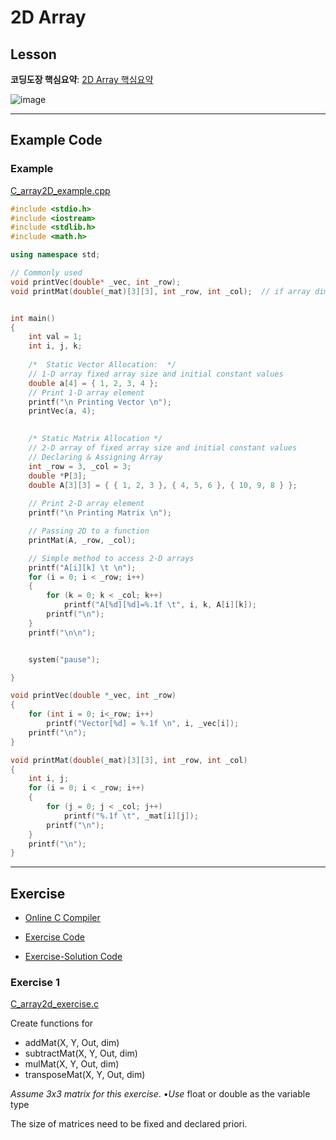 # 2D Array



## Lesson

**코딩도장 핵심요약**: [2D Array 핵심요약](https://dojang.io/mod/page/view.php?id=673)






![image](https://user-images.githubusercontent.com/38373000/185039344-617ca154-16c4-4c83-8240-593e2457744f.png)





---



## Example Code



### Example 

[C_array2D_example.](https://github.com/ykkimhgu/Tutorial-C-Program/tree/main/pointer-array/solution)[cpp](https://github.com/ykkimhgu/Tutorial-C-Program/tree/main/pointer-array)

```cpp
#include <stdio.h>
#include <iostream>
#include <stdlib.h>
#include <math.h>

using namespace std;

// Commonly used
void printVec(double* _vec, int _row);
void printMat(double(_mat)[3][3], int _row, int _col);  // if array dimension(M,N) is known


int main()
{
	int val = 1;
	int i, j, k;
	
	/*  Static Vector Allocation:  */
	// 1-D array fixed array size and initial constant values 	
	double a[4] = { 1, 2, 3, 4 };
	// Print 1-D array element		
	printf("\n Printing Vector \n");
	printVec(a, 4);
	

	/* Static Matrix Allocation */
	// 2-D array of fixed array size and initial constant values
	// Declaring & Assigning Array
	int _row = 3, _col = 3;
	double *P[3];
	double A[3][3] = { { 1, 2, 3 }, { 4, 5, 6 }, { 10, 9, 8 } };
				
	// Print 2-D array element		
	printf("\n Printing Matrix \n");

	// Passing 2D to a function
	printMat(A, _row, _col);	

	// Simple method to access 2-D arrays
	printf("A[i][k] \t \n");
	for (i = 0; i < _row; i++)
	{
		for (k = 0; k < _col; k++)
			printf("A[%d][%d]=%.1f \t", i, k, A[i][k]);
		printf("\n");
	}
	printf("\n\n");


	system("pause");

}

void printVec(double *_vec, int _row)
{
	for (int i = 0; i<_row; i++)
		printf("Vector[%d] = %.1f \n", i, _vec[i]);
	printf("\n");
}

void printMat(double(_mat)[3][3], int _row, int _col)
{
	int i, j;
	for (i = 0; i < _row; i++)
	{
		for (j = 0; j < _col; j++)
			printf("%.1f \t", _mat[i][j]);
		printf("\n");
	}
	printf("\n");
}

```



---



## Exercise

* [Online C Compiler](https://www.onlinegdb.com/online_c_compiler)

* [Exercise Code](https://github.com/ykkimhgu/Tutorial-C-Program/tree/main/pointer-array)

* [Exercise-Solution Code](https://github.com/ykkimhgu/Tutorial-C-Program/tree/main/pointer-array/solution)



### Exercise 1

[C_array2d_exercise.c](https://github.com/ykkimhgu/Tutorial-C-Program/tree/main/pointer-array)

Create functions for

* addMat(X, Y, Out, dim)
* subtractMat(X, Y, Out, dim)
* mulMat(X, Y, Out, dim)
* transposeMat(X, Y, Out, dim)



*Assume 3x3 matrix for this exercise*. •*Use* float or double as the variable type 

The size of matrices need to be fixed and declared priori. 







